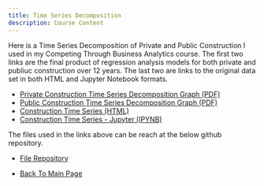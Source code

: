 ```yaml
---
title: Time Series Decomposition
description: Course Content
---
```


Here is a Time Series Decomposition of Private and Public Construction I used in my Competing Through Business Analytics course.
The first two links are the final product of regression analysis models for both private and publiuc construction over 12 years.
The last two are links to the original data set in both HTML and Jupyter Notebook formats.

- [Private Construction Time Series Decomposition Graph (PDF)](private_timeseries.pdf)
- [Public Construction Time Series Decomposition Graph (PDF)](public_timeseries.pdf)
- [Construction Time Series (HTML)](ConstructionTimeSeries.html)
- [Construction Time Series - Jupyter (IPYNB)](ConstructionTimeSeries.ipynb)

The files used in the links above can be reach at the below github repository.

- [File Repository](https://github.com/rferg012/Time-Series-Analysis)






- [Back To Main Page](https://rferg012.github.io/)
